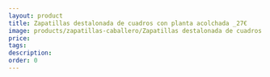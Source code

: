 ```yaml
---
layout: product
title: Zapatillas destalonada de cuadros con planta acolchada _27€
image: products/zapatillas-caballero/Zapatillas destalonada de cuadros con planta acolchada _27€.jpeg
price: 
tags: 
description: 
order: 0
---
```

